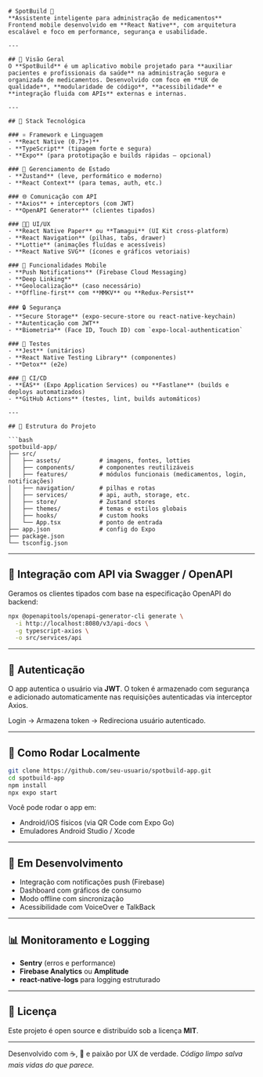 ```
# SpotBuild 💊  
**Assistente inteligente para administração de medicamentos**  
Frontend mobile desenvolvido em **React Native**, com arquitetura escalável e foco em performance, segurança e usabilidade.

---

## 📌 Visão Geral  
O **SpotBuild** é um aplicativo mobile projetado para **auxiliar pacientes e profissionais da saúde** na administração segura e organizada de medicamentos. Desenvolvido com foco em **UX de qualidade**, **modularidade de código**, **acessibilidade** e **integração fluida com APIs** externas e internas.

---

## 🧱 Stack Tecnológica

### ⚛️ Framework e Linguagem
- **React Native (0.73+)**
- **TypeScript** (tipagem forte e segura)
- **Expo** (para prototipação e builds rápidas — opcional)
  
### 🧩 Gerenciamento de Estado
- **Zustand** (leve, performático e moderno)
- **React Context** (para temas, auth, etc.)

### 🌐 Comunicação com API
- **Axios** + interceptors (com JWT)
- **OpenAPI Generator** (clientes tipados)

### 🧑‍🎨 UI/UX
- **React Native Paper** ou **Tamagui** (UI Kit cross-platform)
- **React Navigation** (pilhas, tabs, drawer)
- **Lottie** (animações fluídas e acessíveis)
- **React Native SVG** (ícones e gráficos vetoriais)

### 📱 Funcionalidades Mobile
- **Push Notifications** (Firebase Cloud Messaging)
- **Deep Linking**
- **Geolocalização** (caso necessário)
- **Offline-first** com **MMKV** ou **Redux-Persist**

### 🔒 Segurança
- **Secure Storage** (expo-secure-store ou react-native-keychain)
- **Autenticação com JWT**
- **Biometria** (Face ID, Touch ID) com `expo-local-authentication`

### 🧪 Testes
- **Jest** (unitários)
- **React Native Testing Library** (componentes)
- **Detox** (e2e)

### 🔄 CI/CD
- **EAS** (Expo Application Services) ou **Fastlane** (builds e deploys automatizados)
- **GitHub Actions** (testes, lint, builds automáticos)

---

## 📁 Estrutura do Projeto

```bash
spotbuild-app/
├── src/
│   ├── assets/           # imagens, fontes, lotties
│   ├── components/       # componentes reutilizáveis
│   ├── features/         # módulos funcionais (medicamentos, login, notificações)
│   ├── navigation/       # pilhas e rotas
│   ├── services/         # api, auth, storage, etc.
│   ├── store/            # Zustand stores
│   ├── themes/           # temas e estilos globais
│   ├── hooks/            # custom hooks
│   └── App.tsx           # ponto de entrada
├── app.json              # config do Expo
├── package.json
└── tsconfig.json
````

---

## 🔄 Integração com API via Swagger / OpenAPI

Geramos os clientes tipados com base na especificação OpenAPI do backend:

```bash
npx @openapitools/openapi-generator-cli generate \
  -i http://localhost:8080/v3/api-docs \
  -g typescript-axios \
  -o src/services/api
```

---

## 🔑 Autenticação

O app autentica o usuário via **JWT**. O token é armazenado com segurança e adicionado automaticamente nas requisições autenticadas via interceptor Axios.

Login → Armazena token → Redireciona usuário autenticado.

---

## 🚀 Como Rodar Localmente

```bash
git clone https://github.com/seu-usuario/spotbuild-app.git
cd spotbuild-app
npm install
npx expo start
```

Você pode rodar o app em:

* Android/iOS físicos (via QR Code com Expo Go)
* Emuladores Android Studio / Xcode

---

## 🚧 Em Desenvolvimento

* Integração com notificações push (Firebase)
* Dashboard com gráficos de consumo
* Modo offline com sincronização
* Acessibilidade com VoiceOver e TalkBack

---

## 📊 Monitoramento e Logging

* **Sentry** (erros e performance)
* **Firebase Analytics** ou **Amplitude**
* **react-native-logs** para logging estruturado

---

## 📄 Licença

Este projeto é open source e distribuído sob a licença **MIT**.

---

Desenvolvido com ☕, 💊 e paixão por UX de verdade.
*Código limpo salva mais vidas do que parece.*

```
